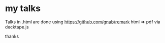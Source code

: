 # my talks

Talks in .html are done using https://github.com/gnab/remark
html => pdf via decktape.js

thanks
